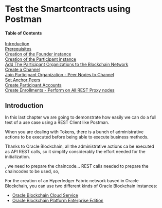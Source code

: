 # Test the Smartcontracts using Postman

#### Table of Contents  
[Introduction](#Introduction)  
[Prerequisites](#Prerequisites)  
[Creation of the Founder instance](#createFounder)  
[Creation of the Participant instance](#createParticipant)  
[Add The Participant Organizations to the Blockchain Network](#partJoinNwk)  
[Create a Channel](#channelCreate)  
[Join Participant Organization - Peer Nodes to Channel](#joinPeersChannel)  
[Set Anchor Peers](#setAnchorPeers)  
[Create Participant Accounts](#createAcconts)  
[Create Enrollments - Perform on All REST Proxy nodes](#createEnrollments)  

<a name="Introduction"/>

## Introduction

In this last chapter we are going to demonstrate how easily we can do a full test of a use case using a REST Client like Postman.

When you are dealing with Tokens, there is a bunch of administrative actions to be executed before being able to execute business methods. 

Thanks to Oracle Blockchain, all the administrative actions ca be executed as API REST calls, so it simplify considerably the effort needed for the initialization.


, we need to prepare the chaincode... REST calls needed to prepare the chaincodes to be used, so, 

For the creation of an Hyperledger Fabric network based in Oracle Blockchain, you can use two different kinds of Oracle Blockchain instances:
- [Oracle Blockchain Cloud Service](https://www.google.com "Oracle Blockchain Cloud Service")
- [Oracle Blockchain Platform Enterprise Edition](https://www.oracle.com/blockchain/blockchain-platform-enterprise-edition/ "Oracle Blockchain Platform Enterprise Edition")

